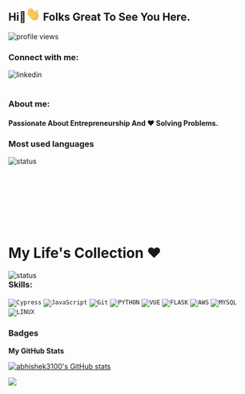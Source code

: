 ## Hi👋<img src="https://github.com/Yeroshenko/Yeroshenko/blob/master/Hi.gif" width="29px">  Folks Great To See You Here.

<img src="https://komarev.com/ghpvc/?username=shivamguys" alt="profile views">  

### Connect with me:
[<img align="left" alt="linkedin" width="72px" src="https://static.vecteezy.com/system/resources/previews/018/930/587/non_2x/linkedin-logo-linkedin-icon-transparent-free-png.png" />][linkedin]


[linkedin]: https://www.linkedin.com/in/iamshivampandey/



<br />	
<br />	

### About me:
#### Passionate About Entrepreneurship And ❤️ Solving Problems.


### Most used languages	
<img align="left" alt="status" display="block" src="https://github-readme-stats.vercel.app/api/top-langs/?username=shivamguys&layout=compact" />


<br />	
<br />	
<br />	
<br />	

<br />	
<br />	
<br />	
<br />	


#  My Life's Collection ❤️	
<img align="left" width="500px" alt="status" display="block" src="https://quickchart.io/chart?bkg=white&c={%20type:%20%27bar%27,%20data:%20{%20labels:%20[%27VueJs%27,%20%27Python%27,%20%27DevOps%27,%20%27Flask%27,%27Data%20Architect%27,%27Javascript%27,%27UX%20Developer%27],%20datasets:%20[{%20label:%20%27Developer%20Skills%27,%20data:%20[80,%20100,%2075,%2080,80,85,80],%20backgroundColor:%20%27orange%27,%20}]%20},%20options:%20{%20title:%20{%20display:%20true,%20text:%20%27Shivam%20Pandey%20:-)%27,%20fontColor:%20%27orange%27,%20fontSize:%2032,%20}},}" />


### Skills:

<code><img alt="Cypress" width="90px" src="https://i.imgur.com/08IYccd.png" /></code>
<code><img alt="JavaScript" width="40px" src="https://cdn-icons-png.flaticon.com/512/5968/5968292.png" /></code>
<code><img alt="Git" width="40px" src="https://cdn.worldvectorlogo.com/logos/git-icon.svg" /></code>
<code><img alt="PYTHON" width="40px" src="https://cdn.worldvectorlogo.com/logos/python-5.svg" /></code>
<code><img alt="VUE" width="40px" src="https://cdn.worldvectorlogo.com/logos/vue-js-1.svg" /></code>
<code><img alt="FLASK" width="40px" src="https://cdn.worldvectorlogo.com/logos/flask.svg" /></code>
<code><img alt="AWS" width="40px" src="https://cdn.worldvectorlogo.com/logos/aws-2.svg" /></code>
<code><img alt="MYSQL" width="40px" src="https://cdn-icons-png.flaticon.com/512/919/919836.png" /></code>
<code><img alt="LINUX" width="40px" src="https://cdn.worldvectorlogo.com/logos/linux-tux-1.svg" /></code>




### Badges

<b>My GitHub Stats</b>

<a href="http://www.github.com/shivamguys"><img src="https://github-readme-stats.vercel.app/api?username=shivamguys&show_icons=true&hide=&count_private=true&title_color=0891b2&text_color=ffffff&icon_color=0891b2&bg_color=1c1917&hide_border=true&show_icons=true" alt="abhishek3100's GitHub stats" /></a>

<a href="http://www.github.com/shivamguys"><img src="https://github-readme-streak-stats.herokuapp.com/?user=shivamguys&stroke=ffffff&background=1c1917&ring=0891b2&fire=0891b2&currStreakNum=ffffff&currStreakLabel=0891b2&sideNums=ffffff&sideLabels=ffffff&dates=ffffff&hide_border=true" /></a>








<!--
**shivamguys/shivamguys** is a ✨ _special_ ✨ repository because its `README.md` (this file) appears on your GitHub profile.

Here are some ideas to get you started:

-  ...
- 🌱 I’m currently learning ...
- 👯 I’m looking to collaborate on ...
- 🤔 I’m looking for help with ...
- 💬 Ask me about ...
- 📫 How to reach me: ...
- 😄 Pronouns: ...
- ⚡ Fun fact: ...
-->
